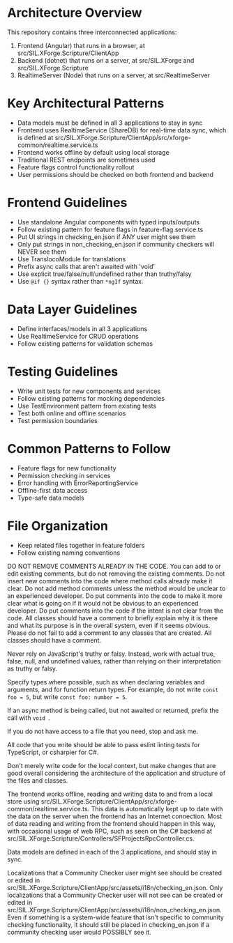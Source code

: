# Architecture Overview

This repository contains three interconnected applications:

1. Frontend (Angular) that runs in a browser, at src/SIL.XForge.Scripture/ClientApp
2. Backend (dotnet) that runs on a server, at src/SIL.XForge and src/SIL.XForge.Scripture
3. RealtimeServer (Node) that runs on a server, at src/RealtimeServer

# Key Architectural Patterns

- Data models must be defined in all 3 applications to stay in sync
- Frontend uses RealtimeService (ShareDB) for real-time data sync, which is defined at src/SIL.XForge.Scripture/ClientApp/src/xforge-common/realtime.service.ts
- Frontend works offline by default using local storage
- Traditional REST endpoints are sometimes used
- Feature flags control functionality rollout
- User permissions should be checked on both frontend and backend

# Frontend Guidelines

- Use standalone Angular components with typed inputs/outputs
- Follow existing pattern for feature flags in feature-flag.service.ts
- Put UI strings in checking_en.json if ANY user might see them
- Only put strings in non_checking_en.json if community checkers will NEVER see them
- Use TranslocoModule for translations
- Prefix async calls that aren't awaited with 'void'
- Use explicit true/false/null/undefined rather than truthy/falsy
- Use `@if {}` syntax rather than `*ngIf` syntax.

# Data Layer Guidelines

- Define interfaces/models in all 3 applications
- Use RealtimeService for CRUD operations
- Follow existing patterns for validation schemas

# Testing Guidelines

- Write unit tests for new components and services
- Follow existing patterns for mocking dependencies
- Use TestEnvironment pattern from existing tests
- Test both online and offline scenarios
- Test permission boundaries

# Common Patterns to Follow

- Feature flags for new functionality
- Permission checking in services
- Error handling with ErrorReportingService
- Offline-first data access
- Type-safe data models

# File Organization

- Keep related files together in feature folders
- Follow existing naming conventions

DO NOT REMOVE COMMENTS ALREADY IN THE CODE. You can add to or edit existing comments, but do not removing the existing comments.
Do not insert new comments into the code where method calls already make it clear.
Do not add method comments unless the method would be unclear to an experienced developer.
Do put comments into the code to make it more clear what is going on if it would not be obvious to an experienced developer.
Do put comments into the code if the intent is not clear from the code.
All classes should have a comment to briefly explain why it is there and what its purpose is in the overall system, even if it seems obvious.
Please do not fail to add a comment to any classes that are created. All classes should have a comment.

Never rely on JavaScript's truthy or falsy. Instead, work with actual true, false, null, and undefined values, rather than relying on their interpretation as truthy or falsy.

Specify types where possible, such as when declaring variables and arguments, and for function return types.
For example, do not write `const foo = 5`, but write `const foo: number = 5`.

If an async method is being called, but not awaited or returned, prefix the call with `void `.

If you do not have access to a file that you need, stop and ask me.

All code that you write should be able to pass eslint linting tests for TypeScript, or csharpier for C#.

Don't merely write code for the local context, but make changes that are good overall considering the architecture of the application and structure of the files and classes.

The frontend works offline, reading and writing data to and from a local store using src/SIL.XForge.Scripture/ClientApp/src/xforge-common/realtime.service.ts. This data is automatically kept up to date with the data on the server when the frontend has an Internet connection. Most of data reading and writing from the frontend should happen in this way, with occasional usage of web RPC, such as seen on the C# backend at src/SIL.XForge.Scripture/Controllers/SFProjectsRpcController.cs.

Data models are defined in each of the 3 applications, and should stay in sync.

Localizations that a Community Checker user might see should be created or edited in src/SIL.XForge.Scripture/ClientApp/src/assets/i18n/checking_en.json. Only localizations that a Community Checker user will not see can be created or edited in src/SIL.XForge.Scripture/ClientApp/src/assets/i18n/non_checking_en.json.
Even if something is a system-wide feature that isn't specific to community checking functionality, it should still be placed in checking_en.json if a community checking user would POSSIBLY see it.
